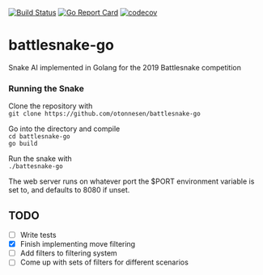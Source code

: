 [![Build Status](https://travis-ci.org/otonnesen/battlesnake-go.svg?branch=master)](https://travis-ci.org/otonnesen/battlesnake-go)
[![Go Report Card](https://goreportcard.com/badge/github.com/otonnesen/battlesnake-go)](https://goreportcard.com/report/github.com/otonnesen/battlesnake-go)
[![codecov](https://codecov.io/gh/otonnesen/battlesnake-go/branch/master/graph/badge.svg)](https://codecov.io/gh/otonnesen/battlesnake-go)
# battlesnake-go

Snake AI implemented in Golang for the 2019 Battlesnake competition

### Running the Snake

Clone the repository with<br>
`git clone https://github.com/otonnesen/battlesnake-go`

Go into the directory and compile<br>
`cd battlesnake-go`<br>
`go build`

Run the snake with<br>
`./battesnake-go`

The web server runs on whatever port the $PORT environment variable is set to, and defaults to 8080 if unset.

## TODO
- [ ] Write tests
- [x] Finish implementing move filtering
- [ ] Add filters to filtering system
- [ ] Come up with sets of filters for different scenarios
